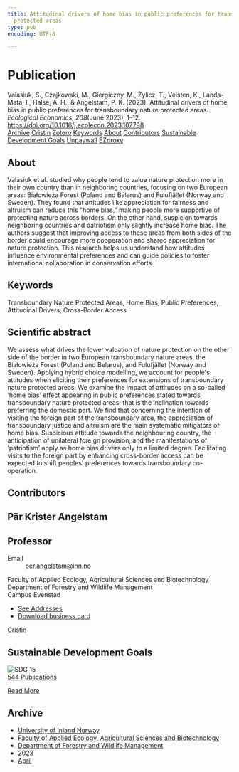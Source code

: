 ```yaml
---
title: Attitudinal drivers of home bias in public preferences for transboundary nature
  protected areas
type: pub
encoding: UTF-8

---
```

<h1>Publication</h1>
<article id="csl-bib-container-QQV9GA5X" class="csl-bib-container">
  <div class="csl-bib-body"> <div class="csl-entry">Valasiuk, S., Czajkowski, M., Giergiczny, M., Żylicz, T., Veisten, K., Landa-Mata, I., Halse, A. H., &#38; Angelstam, P. K. (2023). Attitudinal drivers of home bias in public preferences for transboundary nature protected areas. <i>Ecological Economics</i>, <i>208</i>(June 2023), 1–12. <a href="https://doi.org/10.1016/j.ecolecon.2023.107798">https://doi.org/10.1016/j.ecolecon.2023.107798</a></div> </div>
  <div class="csl-bib-buttons">
    <a href="#taxonomy-article-QQV9GA5X" alt="archive" class="csl-bib-button">Archive</a>
    <a href="https://app.cristin.no/results/show.jsf?id=2140519" alt="Cristin" class="csl-bib-button">Cristin</a>
    <a href="http://zotero.org/groups/5881554/items/QQV9GA5X" alt="Zotero" class="csl-bib-button">Zotero</a>
    <a href="#keywords-article-QQV9GA5X" alt="keywords" class="csl-bib-button">Keywords</a>
    <a href="#about-article-QQV9GA5X" alt="about_pub" class="csl-bib-button">About</a>
    <a href="#contributors-article-QQV9GA5X" alt="contributors" class="csl-bib-button">Contributors</a>
    <a href="#sdg-article-QQV9GA5X" alt="sdg" class="csl-bib-button">Sustainable Development Goals</a>
    <a href="https://doi.org/10.1016/j.ecolecon.2023.107798" alt="Unpaywall" class="csl-bib-button">Unpaywall</a>
    <a href="https://doi.org/10.1016/j.ecolecon.2023.107798" alt="EZproxy" class="csl-bib-button">EZproxy</a>
  </div>
  <div id="csl-bib-meta-container-QQV9GA5X"></div>
</article>
<div id="csl-bib-meta-QQV9GA5X" class="csl-bib-meta">
  <article id="about-article-QQV9GA5X" class="about_pub-article">
    <h1>About</h1>
    Valasiuk et al. studied why people tend to value nature protection more in their own country than in neighboring countries, focusing on two European areas: Białowieża Forest (Poland and Belarus) and Fulufjället (Norway and Sweden). They found that attitudes like appreciation for fairness and altruism can reduce this "home bias," making people more supportive of protecting nature across borders. On the other hand, suspicion towards neighboring countries and patriotism only slightly increase home bias. The authors suggest that improving access to these areas from both sides of the border could encourage more cooperation and shared appreciation for nature protection. This research helps us understand how attitudes influence environmental preferences and can guide policies to foster international collaboration in conservation efforts.
  </article>
  <article id="keywords-article-QQV9GA5X" class="keywords-article">
    <h1>Keywords</h1>
    Transboundary Nature Protected Areas, Home Bias, Public Preferences, Attitudinal Drivers, Cross-Border Access
  </article>
  <article id="abstract-article-QQV9GA5X" class="abstract-article">
    <h1>Scientific abstract</h1>
    We assess what drives the lower valuation of nature protection on the other side of the border in two European transboundary nature areas, the Białowieża Forest (Poland and Belarus), and Fulufjället (Norway and Sweden). Applying hybrid choice modelling, we account for people's attitudes when eliciting their preferences for extensions of transboundary nature protected areas. We examine the impact of attitudes on a so-called ‘home bias’ effect appearing in public preferences stated towards transboundary nature protected areas; that is the inclination towards preferring the domestic part. We find that concerning the intention of visiting the foreign part of the transboundary area, the appreciation of transboundary justice and altruism are the main systematic mitigators of home bias. Suspicious attitude towards the neighbouring country, the anticipation of unilateral foreign provision, and the manifestations of ‘patriotism’ apply as home bias drivers only to a limited degree. Facilitating visits to the foreign part by enhancing cross-border access can be expected to shift peoples' preferences towards transboundary co-operation.
  </article>
  <article id="contributors-article-QQV9GA5X" class="contributors-article">
    <h1>Contributors</h1>
    <div class="personas"> <div class="vrtx-hinn-person-card"> <div class="photo"> <i class="lar la-user-circle missing-person"></i> </div> <div class="info"> <hgroup><h1>Pär Krister Angelstam</h1> <h2>Professor</h2> </hgroup><dl> <dt>Email</dt> <dd> <a href="mailto:per.angelstam@inn.no">per.angelstam@inn.no</a> </dd> </dl> <p> Faculty of Applied Ecology, Agricultural Sciences and Biotechnology<br> Department of Forestry and Wildlife Management<br> Campus Evenstad </p> <ul class="vrtx-hinn-links"> <li><a href="https://www.inn.no/english/find-an-employee/per-angelstam.html#vrtx-hinn-addresses">See Addresses</a></li> <li><a href="https://www.inn.no/english/find-an-employee/per-angelstam.html?vrtx=vcf">Download business card</a></li> </ul> </div> </div> <a href="https://app.cristin.no/persons/show.jsf?id=1318014" alt="Cristin URL" class="personas-cristin">Cristin</a> </div>
  </article>
  <article id="sdg-article-QQV9GA5X" class="sdg-article">
    <h1>Sustainable Development Goals</h1>
    <div class="sdg-container"><div id="sdg15" class="sdg">
        <img src="{{< params subfolder >}}images/sdg/sdg15_en.png" class="image" alt="SDG 15">
        <div class="sdg-overlay">
          <a href="{{< params subfolder >}}en/archive/?sdg=15#archive" class="sdg-publication-count"><span>544</span> Publications</a>
          <p><a href="https://sdgs.un.org/goals/goal15" class="sdg-read-more">Read More</a></p>
        </div>
      </div></div>
  </article>
  <article id="taxonomy-article-QQV9GA5X" class="taxonomy-article">
    <h1>Archive</h1>
    <ul>
      <li><a href="{{< params subfolder >}}en/archive/?key=3DCRN523">University of Inland Norway</a></li>
      <li><a href="{{< params subfolder >}}en/archive/?key=T77LXH6D">Faculty of Applied Ecology, Agricultural Sciences and Biotechnology</a></li>
      <li><a href="{{< params subfolder >}}en/archive/?key=7TRARPE3">Department of Forestry and Wildlife Management</a></li>
      <li><a href="{{< params subfolder >}}en/archive/?key=WXLLSUEU">2023</a></li>
      <li><a href="{{< params subfolder >}}en/archive/?key=J3RKSNFL">April</a></li>
    </ul>
  </article>
</div>
